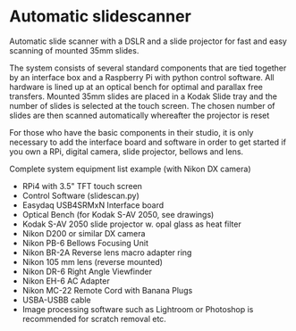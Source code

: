 # Automatic slidescanner
Automatic slide scanner with a DSLR and a slide projector for fast and easy scanning of mounted 35mm slides. 

The system consists of several standard components that are tied together by an interface box and a Raspberry Pi with python control software. All hardware is lined up at an optical bench for optimal and parallax free transfers. Mounted 35mm slides are placed in a Kodak Slide tray and the number of slides is selected at the touch screen. The chosen number of slides are then scanned automatically whereafter the projector is reset 

For those who have the basic components in their studio, it is only necessary to add the interface board and software in order to get started if you own a RPi, digital camera, slide projector, bellows and lens.

Complete system equipment list example (with Nikon DX camera)

* RPi4 with 3.5" TFT touch screen
* Control Software (slidescan.py) 
* Easydaq USB4SRMxN Interface board
* Optical Bench (for Kodak S-AV 2050, see drawings)
* Kodak S-AV 2050 slide projector w. opal glass as heat filter
* Nikon D200 or similar DX camera
* Nikon PB-6 Bellows Focusing Unit
* Nikon BR-2A Reverse lens macro adapter ring
* Nikon 105 mm lens (reverse mounted)
* Nikon DR-6 Right Angle Viewfinder
* Nikon EH-6 AC Adapter
* Nikon MC-22 Remote Cord with Banana Plugs
* USBA-USBB cable
* Image processing software such as Lightroom or Photoshop is recommended for scratch removal etc.
